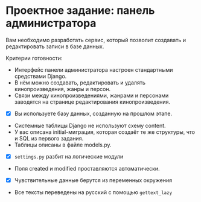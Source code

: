 # Проектное задание: панель администратора

Вам необходимо разработать сервис, который позволит создавать и редактировать записи в базе данных.

Критерии готовности:

- Интерфейс панели администратора настроен стандартными средствами Django.
- В нём можно создавать, редактировать и удалять кинопроизведения, жанры и персон.
- Связи между кинопроизведениями, жанрами и персонами заводятся на странице редактирования кинопроизведения.
- [x] Вы используете базу данных, созданную на прошлом этапе.
- Системные таблицы Django не используют схему content.
- У вас описана initial-миграция, которая создаёт те же структуры, что и SQL из первого задания.
- Таблицы описаны в файле models.py.
- [x] `settings.py` разбит на логические модули
- Поля created и modified проставляются автоматически.
- [x] Чувствительные данные берутся из переменных окружения
- Все тексты переведены на русский с помощью `gettext_lazy`
